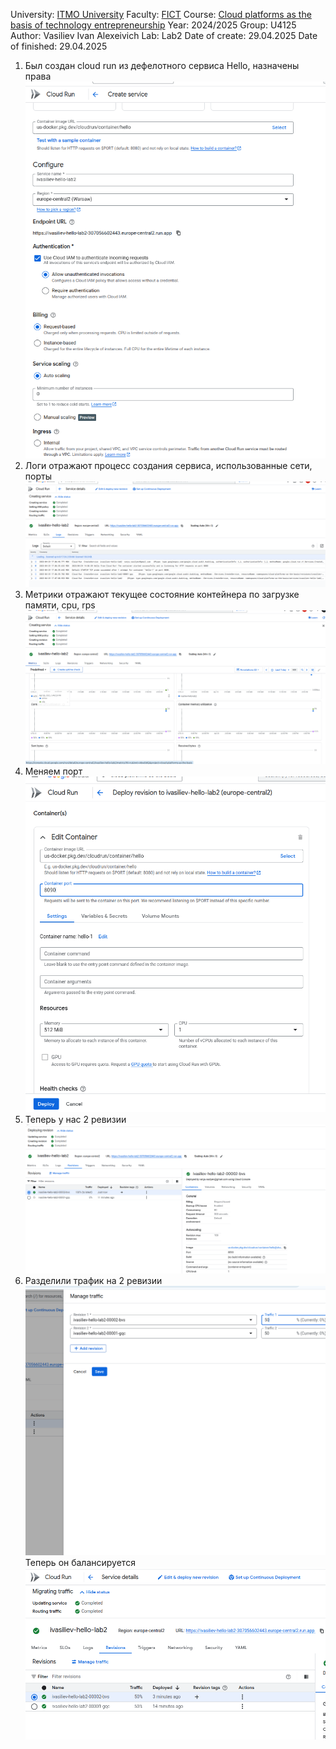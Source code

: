 University: [ITMO University](https://itmo.ru/ru/)
Faculty: [FICT](https://fict.itmo.ru)
Course: [Cloud platforms as the basis of technology entrepreneurship](https://itmo-ict-faculty.github.io/cloud-platforms-as-the-basis-of-technology-entrepreneurship)
Year: 2024/2025
Group: U4125
Author: Vasiliev Ivan Alexeivich
Lab: Lab2
Date of create: 29.04.2025
Date of finished: 29.04.2025


1. Был создан cloud run из дефелотного сервиса Hello, назначены права
![Скриншот задания сервиса Cloud run](images/1.png)
2. Логи отражают процесс создания сервиса, использованные сети, порты
![Логи Cloud Run](images/2.png)
3. Метрики отражают текущее состояние контейнера по загрузке памяти, cpu, rps
![Скриншот метрик](images/3.png)
4. Меняем порт
![Скриншот изменения порта](images/4.png)
5. Теперь у нас 2 ревизии
![Скриншот ревизий](images/5.png)
6. Разделили трафик на 2 ревизии
![Скриншот заполнения ревизий с трафиком](images/6.png)
Теперь он балансируется
![Скриншот ревизий с трафиком](images/7.png)
